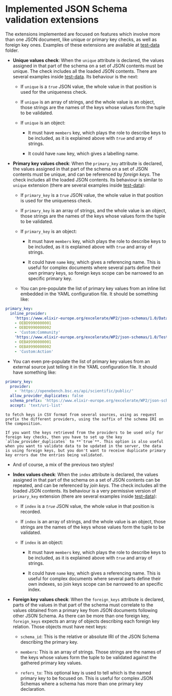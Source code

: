 # Implemented JSON Schema validation extensions

The extensions implemented are focused on features which involve more than one JSON document, like unique or primary key checks, as well as foreign key ones. Examples of these extensions are available at [test-data](test-data) folder.

* __Unique values check__: When the `unique` attribute is declared, the values assigned in that part of the schema on a set of JSON contents must be unique. The check includes all the loaded JSON contents. There are several examples inside [test-data](test-data). Its behaviour is the next:

  + If `unique` is a _`true`_ JSON value, the whole value in that position is used for the uniqueness check.
  
  + If `unique` is an array of strings, and the whole value is an object, those strings are the names of the keys whose values form the tuple to be validated.
  
  + If `unique` is an object:
  
    + It must have `members` key, which plays the role to describe keys to be included, as it is explained above with _`true`_ and array of strings.
    
    + It could have `name` key, which gives a labelling name.

* __Primary key values check__: When the `primary_key` attribute is declared, the values assigned in that part of the schema on a set of JSON contents must be unique, and can be referenced by _foreign keys_. The check includes all the loaded JSON contents. Its behaviour is similar to `unique` extension (there are several examples inside [test-data](test-data)):

  + If `primary_key` is a _`true`_ JSON value, the whole value in that position is used for the uniqueness check.
  
  + If `primary_key` is an array of strings, and the whole value is an object, those strings are the names of the keys whose values form the tuple to be validated.
  
  + If `primary_key` is an object:
  
    + It must have `members` key, which plays the role to describe keys to be included, as it is explained above with _`true`_ and array of strings.
    
    + It could have `name` key, which gives a referencing name. This is useful for complex documents where several parts define their own primary keys, so foreign keys scope can be narrowed to an specific primary key.
  
  + You can pre-populate the list of primary key values from an inline list embedded in the YAML configuration file. It should be something like:
    
```yaml
primary_key:
  inline_provider:
    'https://www.elixir-europe.org/excelerate/WP2/json-schemas/1.0/Dataset':
    - OEBD9990000001
    - OEBD9990000002
    - 'Custom:Community'
    'https://www.elixir-europe.org/excelerate/WP2/json-schemas/1.0/TestAction':
    - OEBA9990000001
    - OEBA9990000002
    - 'Custom:Action'
```

  + You can even pre-populate the list of primary key values from an external source just telling it in the YAML configuration file. It should have something like:
    
```yaml
primary_key:
  provider:
    - 'https://openebench.bsc.es/api/scientific/public/'
  allow_provider_duplicates: false
  schema_prefix: 'https://www.elixir-europe.org/excelerate/WP2/json-schemas/1.0/'
  accept: 'text/uri-list'
```
    
    to fetch keys in CSV format from several sources, using as request prefix the different providers, using the suffix of the schema IRI on the composition.
    
    If you want the keys retrieved from the providers to be used only for foreign key checks, then you have to set up the key `allow_provider_duplicates` to **`true`**. This option is also useful when you want to validate data to be updated in the server, the data is using foreign keys, but you don't want to receive duplicate primary key errors due the entries being validated.
    
  + And of course, a mix of the previous two styles!

* __Index values check__: When the `index` attribute is declared, the values assigned in that part of the schema on a set of JSON contents can be repeated, and can be referenced by _join keys_. The check includes all the loaded JSON contents. Its behaviour is a very permissive version of `primary_key` extension (there are several examples inside [test-data](test-data)):

  + If `index` is a _`true`_ JSON value, the whole value in that position is recorded.
  
  + If `index` is an array of strings, and the whole value is an object, those strings are the names of the keys whose values form the tuple to be validated.
  
  + If `index` is an object:
  
    + It must have `members` key, which plays the role to describe keys to be included, as it is explained above with _`true`_ and array of strings.
    
    + It could have `name` key, which gives a referencing name. This is useful for complex documents where several parts define their own indexes, so join keys scope can be narrowed to an specific index.

* __Foreign key values check__: When the `foreign_keys` attribute is declared, parts of the values in that part of the schema must correlate to the values obtained from a primary key from JSON documents following other JSON Schema. As there can be more than one foreign key, `foreign_keys` expects an array of objects describing each foreign key relation. Those objects must have next keys:

  + `schema_id`: This is the relative or absolute IRI of the JSON Schema describing the primary key.
  
  + `members`: This is an array of strings. Those strings are the names of the keys whose values form the tuple to be validated against the gathered primary key values.
  
  + `refers_to`: This optional key is used to tell which is the named primary key to be focused on. This is useful for complex JSON Schemas where a schema has more than one primary key declaration.



